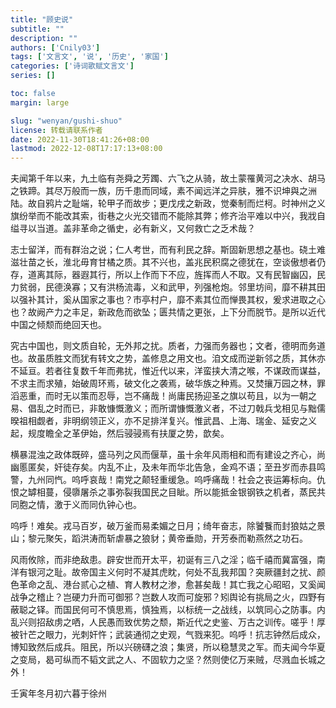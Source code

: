 ```yaml
---
title: "顾史说"
subtitle: ""
description: ""
authors: ['Cnily03']
tags: ['文言文', '说', '历史', '家国']
categories: ['诗词歌赋文言文']
series: []

toc: false
margin: large

slug: "wenyan/gushi-shuo"
license: 转载请联系作者
date: 2022-11-30T18:41:26+08:00
lastmod: 2022-12-08T17:17:13+08:00
---
```


夫闻第千年以来，九土临有尧舜之芳躅、六飞之从骑，故土蒙罹黄河之决水、胡马之铁蹄。其尽万般而一族，历千患而同域，素不闻远洋之异肤，雅不识坤與之洲陆。故自鸦片之耻端，轮甲子而故步；更戊戌之新政，觉秦制而烂柯。时神州之义旗纷举而不能改其索，街巷之火光交错而不能除其弊；修齐治平难以中兴，我戕自缢寻以当道。盖非革命之循史，必有新义，又何救亡之乏术哉？

志士留洋，而有群治之说；仁人考世，而有利民之辞。斯固新思想之基也。硗土难滋壮苗之长，淮北毋育甘橘之质。其不兴也，盖兆民积腐之德犹在，空谈傲想者仍存，道离其际，器遐其行，所以上作而下不应，旌挥而人不取。又有民智幽囚，民力贫弱，民德涣寡；又有洪杨流毒，义和武甲，列强枪炮。邻里坊间，靡不耕其田以强补其计，奚从国家之事也？市亭村户，靡不素其位而惮畏其权，爰求进取之心也？故阙产力之丰足，新政危而欲坠；匮共情之更张，上下分而脱节。是所以近代中国之倾颓而绝回天也。

究古中国也，则文质自轮，无外邦之扰。质者，力强而务器也；文者，德明而务道也。故虽质胜文而犹有转文之势，盖修息之用文也。洎文成而逆新邻之质，其休亦不延亘。若者往复数千年而弗扰，惟近代以来，洋蛮挟大清之喉，不谋政而谋益，不求主而求殖，始破周环焉，破文化之袭焉，破华族之种焉。又焚攘万园之林，罪滔恶重，而时无以策而忍辱，岂不痛哉！尚庸民扬迎圣之旗以苟且，以为一朝之易、倡乱之时而已，非敢慷慨激义；而所谓慷慨激义者，不过刀戟兵戈相见与黜儒暌祖相觑者，非明纲领正义，亦不足排洋复兴。惟武昌、上海、瑞金、延安之义起，规度瞻全之革伊始，然后骎骎焉有扶厦之势，歆矣。

横暴混浊之政体既碎，盛马列之风而偃草，虽十余年风雨相和而有建设之齐心，尚幽慝匿矣，奸徒存矣。内乱不止，及未年而华北告急，金鸡不语；至丑岁而赤县鸣警，九州同忾。呜呼哀哉！南党之颠轻重缓急。呜呼痛哉！社会之丧运筹标向。仇恨之罅相蔓，侵隳屠杀之事弥裂我国民之目眦。所以能抵金银钢铁之机者，蒸民共同胞之情，激于义而同仇钟心也。

呜呼！难矣。戎马百岁，破万釜而易柔媚之日月；绮年奋志，除饕餮而封狼姑之景山；黎元聚矢，蹈洪涛而斩虐暴之狼豺；黄帝垂勋，开芳泰而勒燕然之功石。

风雨攸除，而非绝敌患。辟安世而开太平，初诞有三八之淫；临千禧而冀富强，南洋有银河之耻。故帝国主义何时不凝其虎眈，何处不乱我邦国？突厥疆封之扰、颜色革命之乱、港台贰心之植、育人教材之渗，愈甚矣哉！其亡我之心昭昭，又奚闻战争之稽止？岂硬力升而可御邪？岂数人攻而可旋邪？矧舆论有挑局之火，四野有蔽聪之铎。而国民何可不慎思焉，慎独焉，以标统一之战线，以筑同心之防事。内乱兴则招敌虏之哂，人民愚而致优势之颓，斯近代之史鉴、万古之训传。嗟乎！厚被针芒之眼力，光刺奸忤；武装通彻之史观，气戮来犯。呜呼！抗志钟然后成众，博知致然后成兵。阻民，所以兴磅礴之浪；集贤，所以稳慧灵之军。而夫闻今华夏之变局，曷可纵而不韬文武之人、不固软力之坚？然则使亿万来贼，尽溅血长城之外！

壬寅年冬月初六暮于徐州
